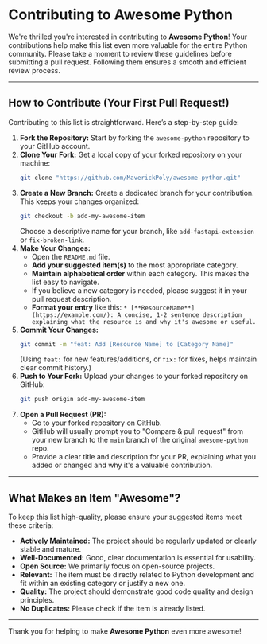 # Contributing to Awesome Python

We're thrilled you're interested in contributing to **Awesome Python**! Your contributions help make this list even more valuable for the entire Python community. Please take a moment to review these guidelines before submitting a pull request. Following them ensures a smooth and efficient review process.

---

## How to Contribute (Your First Pull Request!)

Contributing to this list is straightforward. Here’s a step-by-step guide:

1.  **Fork the Repository:** Start by forking the `awesome-python` repository to your GitHub account.
2.  **Clone Your Fork:** Get a local copy of your forked repository on your machine:
    ```bash
    git clone "https://github.com/MaverickPoly/awesome-python.git"
    ```
3.  **Create a New Branch:** Create a dedicated branch for your contribution. This keeps your changes organized:
    ```bash
    git checkout -b add-my-awesome-item
    ```
    Choose a descriptive name for your branch, like `add-fastapi-extension` or `fix-broken-link`.
4.  **Make Your Changes:**
    * Open the `README.md` file.
    * **Add your suggested item(s)** to the most appropriate category.
    * **Maintain alphabetical order** within each category. This makes the list easy to navigate.
    * If you believe a new category is needed, please suggest it in your pull request description.
    * **Format your entry** like this:
        `* [**ResourceName**](https://example.com/): A concise, 1-2 sentence description explaining what the resource is and why it's awesome or useful.`
5.  **Commit Your Changes:**
    ```bash
    git commit -m "feat: Add [Resource Name] to [Category Name]"
    ```
    (Using `feat:` for new features/additions, or `fix:` for fixes, helps maintain clear commit history.)
6.  **Push to Your Fork:** Upload your changes to your forked repository on GitHub:
    ```bash
    git push origin add-my-awesome-item
    ```
7.  **Open a Pull Request (PR):**
    * Go to your forked repository on GitHub.
    * GitHub will usually prompt you to "Compare & pull request" from your new branch to the `main` branch of the original `awesome-python` repo.
    * Provide a clear title and description for your PR, explaining what you added or changed and why it's a valuable contribution.

---

## What Makes an Item "Awesome"?

To keep this list high-quality, please ensure your suggested items meet these criteria:

* **Actively Maintained:** The project should be regularly updated or clearly stable and mature.
* **Well-Documented:** Good, clear documentation is essential for usability.
* **Open Source:** We primarily focus on open-source projects.
* **Relevant:** The item must be directly related to Python development and fit within an existing category or justify a new one.
* **Quality:** The project should demonstrate good code quality and design principles.
* **No Duplicates:** Please check if the item is already listed.

---

Thank you for helping to make **Awesome Python** even more awesome!